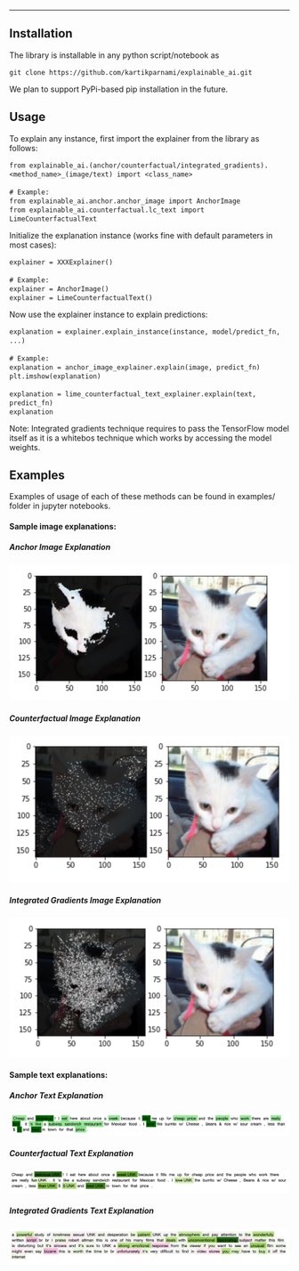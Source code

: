 ---

## Installation

The library is installable in any python script/notebook as
```
git clone https://github.com/kartikparnami/explainable_ai.git
```

We plan to support PyPi-based pip installation in the future.

## Usage

To explain any instance, first import the explainer from the library as follows:

```
from explainable_ai.(anchor/counterfactual/integrated_gradients).<method_name>_(image/text) import <class_name>

# Example:
from explainable_ai.anchor.anchor_image import AnchorImage
from explainable_ai.counterfactual.lc_text import LimeCounterfactualText
```

Initialize the explanation instance (works fine with default parameters in most cases):

```
explainer = XXXExplainer()

# Example:
explainer = AnchorImage()
explainer = LimeCounterfactualText()
```

Now use the explainer instance to explain predictions:
```
explanation = explainer.explain_instance(instance, model/predict_fn, ...)

# Example:
explanation = anchor_image_explainer.explain(image, predict_fn)
plt.imshow(explanation)

explanation = lime_counterfactual_text_explainer.explain(text, predict_fn)
explanation
```

Note: Integrated gradients technique requires to pass the TensorFlow model itself as it is a whitebos technique which works by accessing the model weights.

## Examples

Examples of usage of each of these methods can be found in examples/ folder in jupyter notebooks.

#### Sample image explanations:

##### Anchor Image Explanation
![Anchor Image Explanation](images/AnchorImage.png "Anchor Image Explanation")

##### Counterfactual Image Explanation
![Counterfactual Image Explanation](images/LCImage.png "Counterfactual Image Explanation")

##### Integrated Gradients Image Explanation
![Integrated Gradients Image Explanation](images/IGImage.png "Integrated Gradients Image Explanation")

#### Sample text explanations:

##### Anchor Text Explanation
![Anchor Text Explanation](images/AnchorText.png "Anchor Text Explanation")

##### Counterfactual Text Explanation
![Counterfactual Text Explanation](images/LCText.png "Counterfactual Text Explanation")

##### Integrated Gradients Text Explanation
![Integrated Gradients Text Explanation](images/IGText.png "Integrated Gradients Text Explanation")
